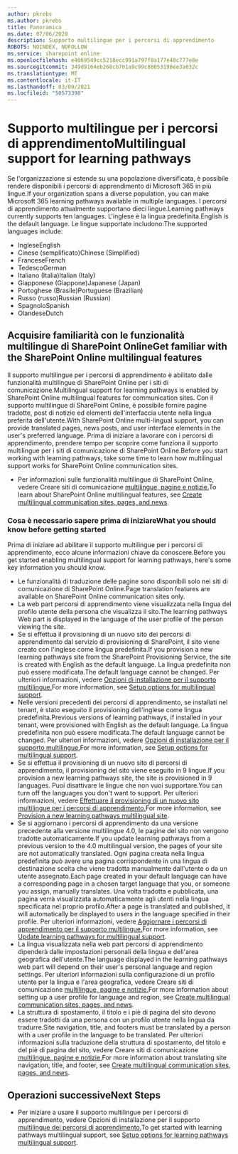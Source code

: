 ```yaml
---
author: pkrebs
ms.author: pkrebs
title: Panoramica
ms.date: 07/06/2020
description: Supporto multilingue per i percorsi di apprendimento
ROBOTS: NOINDEX, NOFOLLOW
ms.service: sharepoint online
ms.openlocfilehash: e4069549cc5218ecc991a797f8a177e40c777e8e
ms.sourcegitcommit: 349d9164eb268cb701a9c99c88053198ee3a032c
ms.translationtype: MT
ms.contentlocale: it-IT
ms.lasthandoff: 03/09/2021
ms.locfileid: "50573398"
---
```

# <a name="multilingual-support-for-learning-pathways"></a><span data-ttu-id="69135-103">Supporto multilingue per i percorsi di apprendimento</span><span class="sxs-lookup"><span data-stu-id="69135-103">Multilingual support for learning pathways</span></span>

<span data-ttu-id="69135-104">Se l'organizzazione si estende su una popolazione diversificata, è possibile rendere disponibili i percorsi di apprendimento di Microsoft 365 in più lingue.</span><span class="sxs-lookup"><span data-stu-id="69135-104">If your organization spans a diverse population, you can make Microsoft 365 learning pathways available in multiple languages.</span></span> <span data-ttu-id="69135-105">I percorsi di apprendimento attualmente supportano dieci lingue.</span><span class="sxs-lookup"><span data-stu-id="69135-105">Learning pathways currently supports ten languages.</span></span> <span data-ttu-id="69135-106">L'inglese è la lingua predefinita.</span><span class="sxs-lookup"><span data-stu-id="69135-106">English is the default language.</span></span> <span data-ttu-id="69135-107">Le lingue supportate includono:</span><span class="sxs-lookup"><span data-stu-id="69135-107">The supported languages include:</span></span>   

- <span data-ttu-id="69135-108">Inglese</span><span class="sxs-lookup"><span data-stu-id="69135-108">English</span></span>    
- <span data-ttu-id="69135-109">Cinese (semplificato)</span><span class="sxs-lookup"><span data-stu-id="69135-109">Chinese (Simplified)</span></span>
- <span data-ttu-id="69135-110">Francese</span><span class="sxs-lookup"><span data-stu-id="69135-110">French</span></span>
- <span data-ttu-id="69135-111">Tedesco</span><span class="sxs-lookup"><span data-stu-id="69135-111">German</span></span>
- <span data-ttu-id="69135-112">Italiano (Italia)</span><span class="sxs-lookup"><span data-stu-id="69135-112">Italian (Italy)</span></span>
- <span data-ttu-id="69135-113">Giapponese (Giappone)</span><span class="sxs-lookup"><span data-stu-id="69135-113">Japanese (Japan)</span></span>
- <span data-ttu-id="69135-114">Portoghese (Brasile)</span><span class="sxs-lookup"><span data-stu-id="69135-114">Portuguese (Brazilian)</span></span>
- <span data-ttu-id="69135-115">Russo (russo)</span><span class="sxs-lookup"><span data-stu-id="69135-115">Russian (Russian)</span></span>
- <span data-ttu-id="69135-116">Spagnolo</span><span class="sxs-lookup"><span data-stu-id="69135-116">Spanish</span></span>
- <span data-ttu-id="69135-117">Olandese</span><span class="sxs-lookup"><span data-stu-id="69135-117">Dutch</span></span>

## <a name="get-familiar-with-the-sharepoint-online-multilingual-features"></a><span data-ttu-id="69135-118">Acquisire familiarità con le funzionalità multilingue di SharePoint Online</span><span class="sxs-lookup"><span data-stu-id="69135-118">Get familiar with the SharePoint Online multilingual features</span></span>
<span data-ttu-id="69135-119">Il supporto multilingue per i percorsi di apprendimento è abilitato dalle funzionalità multilingue di SharePoint Online per i siti di comunicazione.</span><span class="sxs-lookup"><span data-stu-id="69135-119">Multilingual support for learning pathways is enabled by SharePoint Online multilingual features for communication sites.</span></span>
<span data-ttu-id="69135-120">Con il supporto multilingue di SharePoint Online, è possibile fornire pagine tradotte, post di notizie ed elementi dell'interfaccia utente nella lingua preferita dell'utente.</span><span class="sxs-lookup"><span data-stu-id="69135-120">With SharePoint Online multi-lingual support, you can provide translated pages, news posts, and user interface elements in the user's preferred language.</span></span> <span data-ttu-id="69135-121">Prima di iniziare a lavorare con i percorsi di apprendimento, prendere tempo per scoprire come funziona il supporto multilingue per i siti di comunicazione di SharePoint Online.</span><span class="sxs-lookup"><span data-stu-id="69135-121">Before you start working with learning pathways, take some time to learn how multilingual support works for SharePoint Online communication sites.</span></span> 
- <span data-ttu-id="69135-122">Per informazioni sulle funzionalità multilingue di SharePoint Online, vedere Creare siti di comunicazione [multilingue, pagine e notizie.](https://support.office.com/article/2bb7d610-5453-41c6-a0e8-6f40b3ed750c)</span><span class="sxs-lookup"><span data-stu-id="69135-122">To learn about SharePoint Online multilingual features, see [Create multilingual communication sites, pages, and news](https://support.office.com/article/2bb7d610-5453-41c6-a0e8-6f40b3ed750c).</span></span> 

### <a name="what-you-should-know-before-getting-started"></a><span data-ttu-id="69135-123">Cosa è necessario sapere prima di iniziare</span><span class="sxs-lookup"><span data-stu-id="69135-123">What you should know before getting started</span></span> 
<span data-ttu-id="69135-124">Prima di iniziare ad abilitare il supporto multilingue per i percorsi di apprendimento, ecco alcune informazioni chiave da conoscere.</span><span class="sxs-lookup"><span data-stu-id="69135-124">Before you get started enabling multilingual support for learning pathways, here's some key information you should know.</span></span> 

- <span data-ttu-id="69135-125">Le funzionalità di traduzione delle pagine sono disponibili solo nei siti di comunicazione di SharePoint Online.</span><span class="sxs-lookup"><span data-stu-id="69135-125">Page translation features are available on SharePoint Online communication sites only.</span></span>
- <span data-ttu-id="69135-126">La web part percorsi di apprendimento viene visualizzata nella lingua del profilo utente della persona che visualizza il sito.</span><span class="sxs-lookup"><span data-stu-id="69135-126">The learning pathways Web part is displayed in the language of the user profile of the person viewing the site.</span></span>   
- <span data-ttu-id="69135-127">Se si effettua il provisioning di un nuovo sito dei percorsi di apprendimento dal servizio di provisioning di SharePoint, il sito viene creato con l'inglese come lingua predefinita.</span><span class="sxs-lookup"><span data-stu-id="69135-127">If you provision a new learning pathways site from the SharePoint Provisioning Service, the site is created with English as the default language.</span></span> <span data-ttu-id="69135-128">La lingua predefinita non può essere modificata.</span><span class="sxs-lookup"><span data-stu-id="69135-128">The default language cannot be changed.</span></span> <span data-ttu-id="69135-129">Per ulteriori informazioni, vedere [Opzioni di installazione per il supporto multilingue.](https://docs.microsoft.com/office365/customlearning/custom_setupoptions_ml)</span><span class="sxs-lookup"><span data-stu-id="69135-129">For more information, see [Setup options for multilingual support](https://docs.microsoft.com/office365/customlearning/custom_setupoptions_ml).</span></span>
- <span data-ttu-id="69135-130">Nelle versioni precedenti dei percorsi di apprendimento, se installati nel tenant, è stato eseguito il provisioning dell'inglese come lingua predefinita.</span><span class="sxs-lookup"><span data-stu-id="69135-130">Previous versions of learning pathways, if installed in your tenant, were provisioned with English as the default language.</span></span> <span data-ttu-id="69135-131">La lingua predefinita non può essere modificata.</span><span class="sxs-lookup"><span data-stu-id="69135-131">The default language cannot be changed.</span></span> <span data-ttu-id="69135-132">Per ulteriori informazioni, vedere [Opzioni di installazione per il supporto multilingue.](https://docs.microsoft.com/office365/customlearning/custom_setupoptions_ml)</span><span class="sxs-lookup"><span data-stu-id="69135-132">For more information, see [Setup options for multilingual support](https://docs.microsoft.com/office365/customlearning/custom_setupoptions_ml).</span></span>
- <span data-ttu-id="69135-133">Se si effettua il provisioning di un nuovo sito di percorsi di apprendimento, il provisioning del sito viene eseguito in 9 lingue.</span><span class="sxs-lookup"><span data-stu-id="69135-133">If you provision a new learning pathways site, the site is provisioned in 9 languages.</span></span> <span data-ttu-id="69135-134">Puoi disattivare le lingue che non vuoi supportare.</span><span class="sxs-lookup"><span data-stu-id="69135-134">You can turn off the languages you don't want to support.</span></span> <span data-ttu-id="69135-135">Per ulteriori informazioni, vedere [Effettuare il provisioning di un nuovo sito multilingue per i percorsi di apprendimento.](https://docs.microsoft.com/office365/customlearning/custom_provision_ml)</span><span class="sxs-lookup"><span data-stu-id="69135-135">For more information, see [Provision a new learning pathways multilingual site](https://docs.microsoft.com/office365/customlearning/custom_provision_ml).</span></span>  
- <span data-ttu-id="69135-136">Se si aggiornano i percorsi di apprendimento da una versione precedente alla versione multilingue 4.0, le pagine del sito non vengono tradotte automaticamente.</span><span class="sxs-lookup"><span data-stu-id="69135-136">If you update learning pathways from a previous version to the 4.0 multilingual version, the pages of your site are not automatically translated.</span></span> <span data-ttu-id="69135-137">Ogni pagina creata nella lingua predefinita può avere una pagina corrispondente in una lingua di destinazione scelta che viene tradotta manualmente dall'utente o da un utente assegnato.</span><span class="sxs-lookup"><span data-stu-id="69135-137">Each page created in your default language can have a corresponding page in a chosen target language that you, or someone you assign, manually translates.</span></span> <span data-ttu-id="69135-138">Una volta tradotta e pubblicata, una pagina verrà visualizzata automaticamente agli utenti nella lingua specificata nel proprio profilo.</span><span class="sxs-lookup"><span data-stu-id="69135-138">After a page is translated and published, it will automatically be displayed to users in the language specified in their profile.</span></span> <span data-ttu-id="69135-139">Per ulteriori informazioni, vedere [Aggiornare i percorsi di apprendimento per il supporto multilingue.](https://docs.microsoft.com/office365/customlearning/custom_update_ml)</span><span class="sxs-lookup"><span data-stu-id="69135-139">For more information, see [Update learning pathways for multilingual support](https://docs.microsoft.com/office365/customlearning/custom_update_ml).</span></span> 
- <span data-ttu-id="69135-140">La lingua visualizzata nella web part percorsi di apprendimento dipenderà dalle impostazioni personali della lingua e dell'area geografica dell'utente.</span><span class="sxs-lookup"><span data-stu-id="69135-140">The language displayed in the learning pathways web part will depend on their user's personal language and region settings.</span></span> <span data-ttu-id="69135-141">Per ulteriori informazioni sulla configurazione di un profilo utente per la lingua e l'area geografica, vedere Creare siti di comunicazione [multilingue, pagine e notizie.](https://support.office.com/article/2bb7d610-5453-41c6-a0e8-6f40b3ed750c)</span><span class="sxs-lookup"><span data-stu-id="69135-141">For more information about setting up a user profile for language and region, see [Create multilingual communication sites, pages, and news](https://support.office.com/article/2bb7d610-5453-41c6-a0e8-6f40b3ed750c).</span></span> 
- <span data-ttu-id="69135-142">La struttura di spostamento, il titolo e i piè di pagina del sito devono essere tradotti da una persona con un profilo utente nella lingua da tradurre.</span><span class="sxs-lookup"><span data-stu-id="69135-142">Site navigation, title, and footers must be translated by a person with a user profile in the language to be translated.</span></span> <span data-ttu-id="69135-143">Per ulteriori informazioni sulla traduzione della struttura di spostamento, del titolo e del piè di pagina del sito, vedere Creare siti di comunicazione [multilingue, pagine e notizie.](https://support.office.com/article/2bb7d610-5453-41c6-a0e8-6f40b3ed750c)</span><span class="sxs-lookup"><span data-stu-id="69135-143">For more information about translating site navigation, title, and footer, see [Create multilingual communication sites, pages, and news](https://support.office.com/article/2bb7d610-5453-41c6-a0e8-6f40b3ed750c).</span></span>

## <a name="next-steps"></a><span data-ttu-id="69135-144">Operazioni successive</span><span class="sxs-lookup"><span data-stu-id="69135-144">Next Steps</span></span>
- <span data-ttu-id="69135-145">Per iniziare a usare il supporto multilingue per i percorsi di apprendimento, vedere Opzioni di installazione per il supporto [multilingue dei percorsi di apprendimento.](https://docs.microsoft.com/office365/customlearning/custom_setupoptions_ml)</span><span class="sxs-lookup"><span data-stu-id="69135-145">To get started with learning pathways multilingual support, see [Setup options for learning pathways multilingual support](https://docs.microsoft.com/office365/customlearning/custom_setupoptions_ml).</span></span>